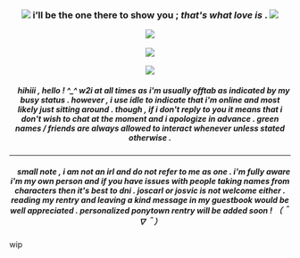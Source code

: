 <h3 align="center">
<img src="https://github.com/aesvic/aesvic/assets/144497121/2921976f-06fe-4bb7-9ac8-26eb58239998"/> i’ll be the one there to show you ; <i> that's what love is </i> . <img src="https://github.com/aesvic/aesvic/assets/144497121/3283e2d1-d358-46b7-9074-86a885b887a6"   </h3>
<p align="center">
<img src="https://github.com/aesvic/aesvic/assets/144497121/25d01a49-fcb1-4f44-aa86-1c7823be34cb"/>
</p>

<p align="center">
<img src="https://github.com/aesvic/aesvic/assets/144497121/95237671-b2f5-4e7c-b8f9-8c529a929397"/>
</p>
<p align="center">
<img src="https://64.media.tumblr.com/dfb953fbe2736a1cd1fe9ae696c5bf0e/313ce5f055eee02b-01/s250x400/d93ce75c8952858778a3a5db07a9136394708a3b.gifv"/>
</p>

<h5 align="center">
‎ ‎‎ ‎ ‎  hihiii , hello ! ^_^
w2i at all times as i'm usually offtab as indicated by my busy status . however , i use idle to indicate that i'm online and most likely just sitting around . though , if i don't reply to you it means that i don't wish to chat at the moment and i apologize in advance . green names / friends are always allowed to interact whenever unless stated otherwise .
</h5>

***
<h5 align="center">
‎ ‎‎ ‎ ‎  small note , i am not an irl and do not refer to me as one . i'm fully aware i'm my own person and if you have issues with people taking names from characters then it's best to dni . joscarl or josvic is not welcome either . reading my rentry and leaving a kind message in my guestbook would be well appreciated . personalized ponytown rentry will be added soon ! （＾∇＾）
</h5>
wip
